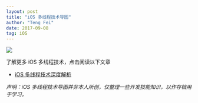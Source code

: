 ```yaml
---
layout: post
title: "iOS 多线程技术导图"
author: "Teng Fei"
date: 2017-09-08
tag: iOS
---
```



![](https://chenxing640.github.io/images/objc_thread/objc_thread_detailsum.png)


了解更多 iOS 多线程技术，点击阅读以下文章

* [iOS 多线程技术深度解析](https://chenxing640.github.io/2017/09/02/deep-analysis-of-multi-threading-technology-in-iOS.md)

 *声明：iOS 多线程技术导图并非本人所创，仅整理一些开发技能知识，以作存档用于学习。*
